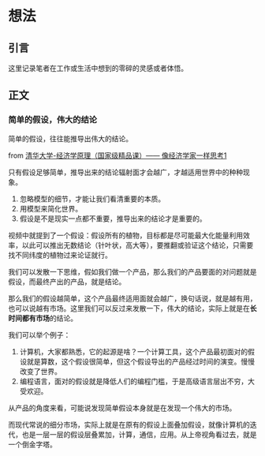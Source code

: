 # 想法

## 引言

这里记录笔者在工作或生活中想到的零碎的灵感或者体悟。

## 正文

### 简单的假设，伟大的结论

简单的假设，往往能推导出伟大的结论。

from [清华大学-经济学原理（国家级精品课）—— 像经济学家一样思考1](https://www.bilibili.com/video/BV1gt411g7RU?p=3&vd_source=42dede0dc5d48e3f4beafe7fa993a89f)

只有假设足够简单，推导出来的结论辐射面才会越广，才越适用世界中的种种现象。

1. 忽略模型的细节，才能让我们看清重要的本质。
2. 用模型来简化世界。
3. 假设是不是现实一点都不重要，推导出来的结论才是重要的。

视频中就提到了一个假设：假设所有的植物，目标都是尽可能最大化能量利用效率，以此可以推出无数结论（针叶状，高大等），要推翻或验证这个结论，只需要找不同纬度的植物过来论证就行。

我们可以发散一下思维，假如我们做一个产品，那么我们的产品要面的对问题就是假设，而最终产出的产品，就是结论。

那么我们的假设越简单，这个产品最终适用面就会越广，换句话说，就是越有用，也可以说越有市场。这里我们可以反过来发散一下，伟大的结论，实际上就是在**长时间都有市场**的结论。

我们可以举个例子：

1. 计算机，大家都熟悉，它的起源是啥？一个计算工具，这个产品最初面对的假设就是算数，这个假设很简单，但这个假设导出的产品经过时间的演变。慢慢改变了世界。
2. 编程语言，面对的假设就是降低人们的编程门槛，于是高级语言层出不穷，大受欢迎。

从产品的角度来看，可能说发现简单假设本身就是在发现一个伟大的市场。

而现代常说的细分市场，实际上就是在原有的假设上面叠加假设，就像计算机的迭代，也是一层一层的假设层叠累加，计算，通信，应用。从上帝视角看过去，就是一个倒金字塔。